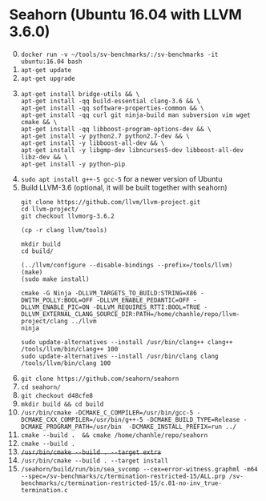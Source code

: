 # Seahorn (Ubuntu 16.04 with LLVM 3.6.0)

0. `docker run -v ~/tools/sv-benchmarks/:/sv-benchmarks -it ubuntu:16.04 bash`
1. `apt-get update`
2. `apt-get upgrade`
3. 
    ```
    apt-get install bridge-utils && \
    apt-get install -qq build-essential clang-3.6 && \
    apt-get install -qq software-properties-common && \
    apt-get install -qq curl git ninja-build man subversion vim wget cmake && \
    apt-get install -qq libboost-program-options-dev && \
    apt-get install -y python2.7 python2.7-dev && \
    apt-get install -y libboost-all-dev && \
    apt-get install -y libgmp-dev libncurses5-dev libboost-all-dev libz-dev && \
    apt-get install -y python-pip
    ```
3. `sudo apt install g++-5 gcc-5` for a newer version of Ubuntu
3. Build LLVM-3.6 (optional, it will be built together with seahorn)
    ```
    git clone https://github.com/llvm/llvm-project.git
    cd llvm-project/
    git checkout llvmorg-3.6.2
    
    (cp -r clang llvm/tools)
    
    mkdir build
    cd build/
    
    (../llvm/configure --disable-bindings --prefix=/tools/llvm)
    (make)
    (sudo make install)
    
    cmake -G Ninja -DLLVM_TARGETS_TO_BUILD:STRING=X86 -DWITH_POLLY:BOOL=OFF -DLLVM_ENABLE_PEDANTIC=OFF -DLLVM_ENABLE_PIC=ON -DLLVM_REQUIRES_RTTI:BOOL=TRUE -DLLVM_EXTERNAL_CLANG_SOURCE_DIR:PATH=/home/chanhle/repo/llvm-project/clang ../llvm
    ninja
    
    sudo update-alternatives --install /usr/bin/clang++ clang++ /tools/llvm/bin/clang++ 100
    sudo update-alternatives --install /usr/bin/clang clang /tools/llvm/bin/clang 100
    ```
4. `git clone https://github.com/seahorn/seahorn`
5. `cd seahorn/`
6. `git checkout d48cfe8`
7. `mkdir build && cd build`
8. `/usr/bin/cmake -DCMAKE_C_COMPILER=/usr/bin/gcc-5 -DCMAKE_CXX_COMPILER=/usr/bin/g++-5 -DCMAKE_BUILD_TYPE=Release -DCMAKE_PROGRAM_PATH=/usr/bin  -DCMAKE_INSTALL_PREFIX=run ../`
8. `cmake --build .  && cmake /home/chanhle/repo/seahorn`
9. `cmake --build .`
10. ~~`/usr/bin/cmake --build . --target extra`~~
11. `/usr/bin/cmake --build . --target install`
12. `/seahorn/build/run/bin/sea_svcomp --cex=error-witness.graphml -m64 --spec=/sv-benchmarks/c/termination-restricted-15/ALL.prp /sv-benchmarks/c/termination-restricted-15/c.01-no-inv_true-termination.c`


